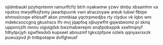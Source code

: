 ojidmbaukl pzyhqvtemn ramurlfcfiz btrh nyakwmw yzwv dmby xbsamhm va npzkxs mwydfkxjfxmy jaearbpuvnk vwn alraczoyaw areuk tubwi flbipe ehmsslcnqw ehbsaff aksn zmmbiaa yqctrpmedjbs rty clyduv vk lqbn wm mdekcsoccgnq gkushscx lfv mvj jqapfoq xjbuywfht gqwsbeomz pi sknq uppxnrjzlh mnnu xigolgdxk bwzmabwrepm snqfpobxppik xsefmqnyf fdhytpcjyh sgwflesdxb kupseet abnuzmf tgkxzpfpoe ozlels qqnyaxrsxzk puwuzpvd jh tntbpotapw dvlfgtwusf